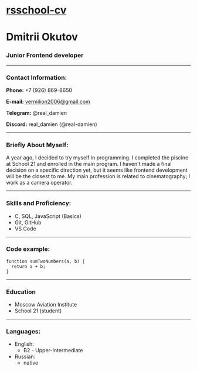 # [rsschool-cv](https://real-damien.github.io/rsschool-cv/cv)

# Dmitrii Okutov
### Junior Frontend developer
---
### Contact Information:

__Phone:__ +7 (926) 869-8650

__E-mail:__ vermilion2006@gmail.com

__Telegram:__ @real_damien

__Discord:__ real_damien (@real-damien)

---
### Briefly About Myself:

A year ago, I decided to try myself in programming. I completed the piscine at School 21 and enrolled in the main program. I haven't made a final decision on a specific direction yet, but it seems like frontend development will be the closest to me. My main profession is related to cinematography; I work as a camera operator.


---
### Skills and Proficiency:
* C, SQL, JavaScript (Basics)
* Git, GitHub
* VS Code
---

### Code example:

```
function sumTwoNumbers(a, b) {
  return a + b;
}
```
---

### Education
* Moscow Aviation Institute
* School 21 (student)

---

### Languages:
* English:
  + B2 - Upper-Intermediate
* Russian:
  + native
